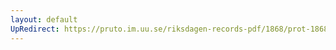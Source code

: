 ```yaml
---
layout: default
UpRedirect: https://pruto.im.uu.se/riksdagen-records-pdf/1868/prot-1868--ak--314.pdf
---
```

